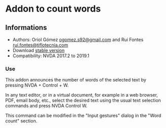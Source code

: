 ﻿
# Addon to count words #

## Informations ##
* Authors: Oriol Gómez <ogomez.s92@gmail.com> and Rui Fontes <rui.fontes@tiflotecnia.com>
* Download [stable version][1]
* Compatibility: NVDA 2017.2 to 2019.1

### Use ###
This addon announces the number of words of the selected text by pressing NVDA + Control + W.

In any text editor, or in a virtual document, for example in a web browser, PDF, email body, etc., select the desired text using the usual text selection commands and press NVDA Control W.

This command can be modified in the "Input gestures" dialog in the "Word count" section.

[1]: https://github.com/ruifontes/wordCount/releases/download/1.2/wordCount-1.2.nvda-addon